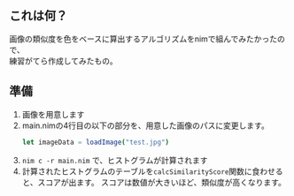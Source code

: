## これは何？
画像の類似度を色をベースに算出するアルゴリズムをnimで組んでみたかったので、  
練習がてら作成してみたもの。

## 準備
1. 画像を用意します
2. main.nimの4行目の以下の部分を、用意した画像のパスに変更します。
    ```nim
    let imageData = loadImage("test.jpg")
    ```
3. `nim c -r main.nim` で、ヒストグラムが計算されます
4. 計算されたヒストグラムのテーブルを`calcSimilarityScore`関数に食わせると、スコアが出ます。
    スコアは数値が大きいほど、類似度が高くなります。